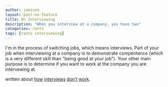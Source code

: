 ```yaml
---
author: jamison
layout: post-no-feature
title: On Interviewing
description: "When you interview at a company, you have two"
categories: rants
tags: [rants interviewing]
---
```


I'm in the process of switching jobs, which means interviews. Part of your job
when interviewing at a company is to demonstrate compentence (which is a very
different skill than "being good at your job"). Your other main purpose is to
determine if you want to work at the company you are intervewing at.


written about [how](http://psycnet.apa.org/index.cfm?fa=buy.optionToBuy&uid=1998-10661-006)
[interviews](http://www.thedailybeast.com/articles/2013/06/20/even-google-doesn-t-do-interviews-better.html)
[don't](http://www.nytimes.com/2013/06/20/business/in-head-hunting-big-data-may-not-be-such-a-big-deal.html?pagewanted=2&_r=0&smid=tw-nytimesbusiness&partner=socialflow)
[work](http://mavweb.mnsu.edu/howard/Schmidt%20and%20Hunter%201998%20Validity%20and%20Utility%20Psychological%20Bulletin.pdf).

